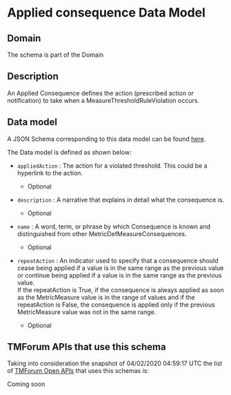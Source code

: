 # Applied consequence Data Model

## Domain

The  schema is part of the  Domain

## Description

An Applied Consequence defines the action (prescribed action or notification) to take when a 
MeasureThresholdRuleViolation occurs.

## Data model

A JSON Schema corresponding to this data model can be found
[here](https://github.com/tmforum-rand/schemas/blob/candidates/Service/AppliedConsequence.schema.json).

The Data model is defined as shown below:

- `appliedAction` : The action for a violated threshold. This could be a hyperlink to 
the action.

  - Optional


- `description` : A narrative that explains in detail what the consequence is.

  - Optional


- `name` : A word, term, or phrase by which Consequence is known and 
distinguished from other MetricDefMeasureConsequences.

  - Optional


- `repeatAction` : An indicator used to specify that a consequence should cease 
being applied if a value is in the same range as the previous value or continue being applied if a value is in the same range as the previous value.  
If the repeatAction is True, if the consequence is always applied as soon as the MetricMeasure value is in the range of values and if the repeatAction is False, the consequence is applied only if the previous MetricMeasure value was not in the same range.

  - Optional






## TMForum APIs that use this schema

Taking into consideration the snapshot of 04/02/2020 04:59:17 UTC the list of [TMForum Open APIs](https://www.tmforum.org/open-apis/) that uses this schemas is:

Coming soon